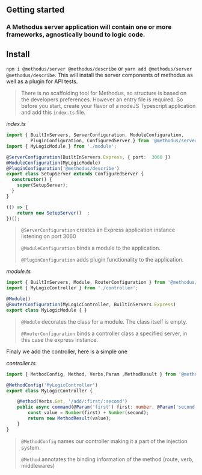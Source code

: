 ## Getting started


### A Methodus server application will contain one or more frameworks, agnostically bound to logic code.

## Install
`npm i @methodus/server @methodus/describe` or `yarn add @methodus/server @methodus/describe`. This will install the server components of methodus as well as a plugin for API tests.


> There is no scaffolding tool for Methodus, so structure is based on the developers preferences.
However an entry file is required. So before you start, create your flavor of a nodeJS Typescript
application and add this `index.ts` file.


*index.ts*
```typescript
import { BuiltInServers, ServerConfiguration, ModuleConfiguration,
         PluginConfiguration, ConfiguredServer } from '@methodus/server';
import { MyLogicModule } from './module';

@ServerConfiguration(BuiltInServers.Express, { port:  3060 }) 
@ModuleConfiguration(MyLogicModule)
@PluginConfiguration('@methodus/describe')
export class SetupServer extends ConfiguredServer {
  constructor() {
    super(SetupServer);     
  }
}

(() => {
    return new SetupServer()  ;
})();
```
> `@ServerConfiguration` creates an Express application instance listening on port 3060
>
> `@ModuleConfiguration` binds a module to the application.
>
> `@PluginConfiguration` adds plugin functionality to the application.


*module.ts*
```typescript
import { BuiltInServers, Module, RouterConfiguration } from '@methodus/server';
import { MyLogicController } from './controller';

@Module()
@RouterConfiguration(MyLogicController, BuiltInServers.Express)
export class MyLogicModule { }
```

> `@Module` decorates the class for a module. The class itself is empty.
> 
> `@RouterConfiguration` binds a controller class a specified server, in this case the express instance.


Finaly we add the controller, here is a simple one

*controller.ts*
```typescript
import { MethodConfig, Method, Verbs,Param ,MethodResult } from '@methodus/server';

@MethodConfig('MyLogicController')
export class MyLogicController {

    @Method(Verbs.Get, '/add/:first/:second')
    public async command(@Param('first') first: number, @Param('second') second: number): Promise<MethodResult<number>> {
        const value = Number(first) + Number(second); 
        return new MethodResult(value);
    }
}
```
> `@MethodConfig` names our controller making it a part of the injection system.
>
> `@Method` annotates the binding information of the method (route, verb, middlewares)
